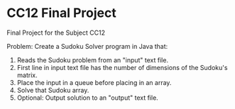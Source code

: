 # CC12 Final Project
 Final Project for the Subject CC12
 
 Problem: Create a Sudoku Solver program in Java that:
 1. Reads the Sudoku problem from an "input" text file. 
 2.  First line in input text file has the number of dimensions of the Sudoku's matrix.
 3. Place the input in a queue before placing in an array.
 4. Solve that Sudoku array.
 5. Optional: Output solution to an "output" text file.
